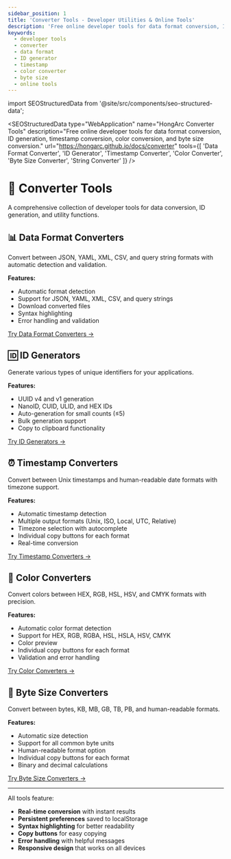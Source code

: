 ```yaml
---
sidebar_position: 1
title: 'Converter Tools - Developer Utilities & Online Tools'
description: 'Free online developer tools for data format conversion, ID generation, timestamp conversion, color conversion, and byte size conversion. Real-time conversion with instant results.'
keywords:
  - developer tools
  - converter
  - data format
  - ID generator
  - timestamp
  - color converter
  - byte size
  - online tools
---
```


import SEOStructuredData from '@site/src/components/seo-structured-data';

<SEOStructuredData
type="WebApplication"
name="HongArc Converter Tools"
description="Free online developer tools for data format conversion, ID generation, timestamp conversion, color conversion, and byte size conversion."
url="https://hongarc.github.io/docs/converter"
tools={[
'Data Format Converter',
'ID Generator',
'Timestamp Converter',
'Color Converter',
'Byte Size Converter',
'String Converter'
]}
/>

# 🔧 Converter Tools

A comprehensive collection of developer tools for data conversion, ID generation, and utility functions.

## 📊 Data Format Converters

Convert between JSON, YAML, XML, CSV, and query string formats with automatic detection and validation.

**Features:**

- Automatic format detection
- Support for JSON, YAML, XML, CSV, and query strings
- Download converted files
- Syntax highlighting
- Error handling and validation

[Try Data Format Converters →](./data-format-converters)

## 🆔 ID Generators

Generate various types of unique identifiers for your applications.

**Features:**

- UUID v4 and v1 generation
- NanoID, CUID, ULID, and HEX IDs
- Auto-generation for small counts (≤5)
- Bulk generation support
- Copy to clipboard functionality

[Try ID Generators →](./id-generators)

## ⏰ Timestamp Converters

Convert between Unix timestamps and human-readable date formats with timezone support.

**Features:**

- Automatic timestamp detection
- Multiple output formats (Unix, ISO, Local, UTC, Relative)
- Timezone selection with autocomplete
- Individual copy buttons for each format
- Real-time conversion

[Try Timestamp Converters →](./timestamp-converters)

## 🎨 Color Converters

Convert colors between HEX, RGB, HSL, HSV, and CMYK formats with precision.

**Features:**

- Automatic color format detection
- Support for HEX, RGB, RGBA, HSL, HSLA, HSV, CMYK
- Color preview
- Individual copy buttons for each format
- Validation and error handling

[Try Color Converters →](./color-converters)

## 💾 Byte Size Converters

Convert between bytes, KB, MB, GB, TB, PB, and human-readable formats.

**Features:**

- Automatic size detection
- Support for all common byte units
- Human-readable format option
- Individual copy buttons for each format
- Binary and decimal calculations

[Try Byte Size Converters →](./byte-size-converters)

---

All tools feature:

- **Real-time conversion** with instant results
- **Persistent preferences** saved to localStorage
- **Syntax highlighting** for better readability
- **Copy buttons** for easy copying
- **Error handling** with helpful messages
- **Responsive design** that works on all devices
